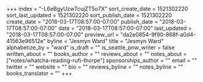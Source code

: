+++
index = "-L6eBgyUzwTcujZT5o7X"
sort_create_date = 1521302220
sort_last_updated = 1521302220
sort_publish_date = 1521302220
create_date = "2018-03-17T08:57:00-07:00"
publish_date = "2018-03-17T08:57:00-07:00"
date = "2018-03-17T08:57:00-07:00"
last_updated = "2018-03-17T08:57:00-07:00"
preview_url = "da2e0854-9f90-868f-a0d4-41563e96512e"
byline = "Jesmyn Ward"
title = "Jesmyn Ward"
alphabetize_by = "ward"
is_draft = ""
is_seattle_pnw_writer = false
written_about = ""
books_author = ""
reviews_about = ""
notes_about = ["notes/whatcha-reading-rufi-thorpe"]
sponsorships_author = ""
email = ""
twitter = ""
website = ""
bio = ""
reviews_byline = ""
notes_byline = ""
books_translator = ""
+++
